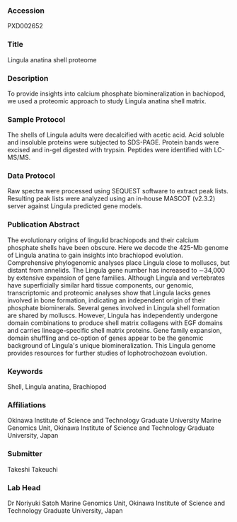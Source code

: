 ### Accession
PXD002652

### Title
Lingula anatina shell proteome

### Description
To provide insights into calcium phosphate biomineralization in bachiopod, we used a proteomic approach to study Lingula anatina shell matrix.

### Sample Protocol
The shells of Lingula adults were decalcified with acetic acid. Acid soluble and insoluble proteins were subjected to SDS-PAGE. Protein bands were excised and in-gel digested with trypsin. Peptides were identified with LC-MS/MS.

### Data Protocol
Raw spectra were processed using SEQUEST software to extract peak lists. Resulting peak lists were analyzed using an in-house MASCOT (v2.3.2) server against Lingula predicted gene models.

### Publication Abstract
The evolutionary origins of lingulid brachiopods and their calcium phosphate shells have been obscure. Here we decode the 425-Mb genome of Lingula anatina to gain insights into brachiopod evolution. Comprehensive phylogenomic analyses place Lingula close to molluscs, but distant from annelids. The Lingula gene number has increased to &#x223c;34,000 by extensive expansion of gene families. Although Lingula and vertebrates have superficially similar hard tissue components, our genomic, transcriptomic and proteomic analyses show that Lingula lacks genes involved in bone formation, indicating an independent origin of their phosphate biominerals. Several genes involved in Lingula shell formation are shared by molluscs. However, Lingula has independently undergone domain combinations to produce shell matrix collagens with EGF domains and carries lineage-specific shell matrix proteins. Gene family expansion, domain shuffling and co-option of genes appear to be the genomic background of Lingula's unique biomineralization. This Lingula genome provides resources for further studies of lophotrochozoan evolution.

### Keywords
Shell, Lingula anatina, Brachiopod

### Affiliations
Okinawa Institute of Science and Technology Graduate University
Marine Genomics Unit, Okinawa Institute of Science and Technology Graduate University, Japan

### Submitter
Takeshi Takeuchi

### Lab Head
Dr Noriyuki Satoh
Marine Genomics Unit, Okinawa Institute of Science and Technology Graduate University, Japan


